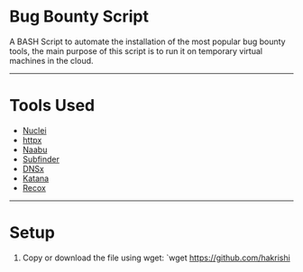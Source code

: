 # Bug Bounty Script

A BASH Script to automate the installation of the most popular bug bounty tools, the main purpose of this script is to run it on temporary virtual machines in the cloud. 

---

# Tools Used

- [Nuclei](https://github.com/projectdiscovery/nuclei)
- [httpx](https://github.com/projectdiscovery/httpx)
- [Naabu](https://github.com/projectdiscovery/naabu)
- [Subfinder](https://github.com/projectdiscovery/subfinder)
- [DNSx](https://github.com/projectdiscovery/dnsx)
- [Katana](https://github.com/projectdiscovery/katana)
- [Recox](https://github.com/samhaxr/recox)

---

# Setup 

1. Copy or download the file using wget:
`wget https://github.com/hakrishi

